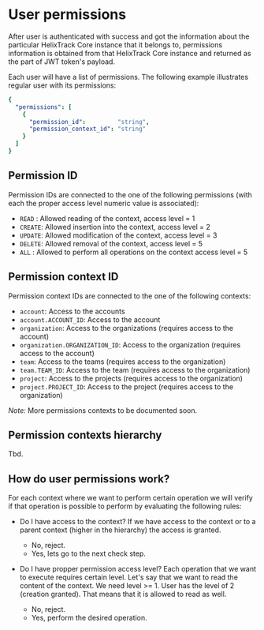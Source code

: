 # User permissions

After user is authenticated with success and got the information about the particular HelixTrack Core
instance that it belongs to, permissions information is obtained from that HelixTrack Core instance and returned 
as the part of JWT token's payload.

Each user will have a list of permissions. The following example illustrates regular user with its permissions:

```yaml
{
  "permissions": [
    {
      "permission_id":         "string",
      "permission_context_id": "string"
    }
  ]
}
```

## Permission ID

Permission IDs are connected to the one of the following permissions (with each the proper access level numeric value is associated):

- `READ`  : Allowed reading of the context,                     access level = 1
- `CREATE`: Allowed insertion into the context,                 access level = 2
- `UPDATE`: Allowed modification of the context,                access level = 3
- `DELETE`: Allowed removal of the context,                     access level = 5
- `ALL`   : Allowed to perform all operations on the context    access level = 5

## Permission context ID

Permission context IDs are connected to the one of the following contexts:

- `account`: Access to the accounts
- `account.ACCOUNT_ID`: Access to the account
- `organization`: Access to the organizations (requires access to the account)
- `organization.ORGANIZATION_ID`: Access to the organization (requires access to the account)
- `team`: Access to the teams (requires access to the organization)
- `team.TEAM_ID`: Access to the team (requires access to the organization)
- `project`: Access to the projects (requires access to the organization)
- `project.PROJECT_ID`: Access to the project (requires access to the organization)

*Note:* More permissions contexts to be documented soon.

## Permission contexts hierarchy

Tbd.

## How do user permissions work?

For each context where we want to perform certain operation we will verify if that operation is possible to perform by evaluating the following rules:

- Do I have access to the context? If we have access to the context or to a parent context (higher in the hierarchy) the access is granted.
  - No, reject.
  - Yes, lets go to the next check step.

- Do I have propper permission access level? Each operation that we want to execute requires certain level. Let's say that we want to read the content of the context. We need level >= 1. User has the level of 2 (creation granted). That means that it is allowed to read as well.
  - No, reject.
  - Yes, perform the desired operation.